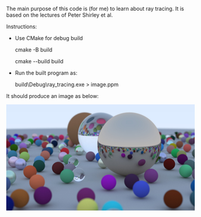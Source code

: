 The main purpose of this code is (for me) to learn about ray tracing. It is based on the lectures of Peter Shirley et al.

Instructions:

- Use CMake for debug build

  cmake -B build

  cmake --build build

- Run the built program as:

  build\Debug\ray_tracing.exe > image.ppm

It should produce an image as below:

![image](https://github.com/tqv-notes/ray_tracing/blob/main/image.jpg)


